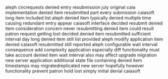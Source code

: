 aleph circrequests denied entry resubmission july original caia implementation denied item resubmitted part every submission caiasoft long item included list aleph denied item typically denied multiple time causing redundant entry appear caiasoft interface decided resubmit denied item consideration concern never resubmitting denied item could result patron request getting lost decided denied item resubmitted sufficient interval day long denied item still list provided aleph modify application item denied caiasoft resubmitted still reported aleph configurable wait interval consequence add complexity application especially diff functionality must take account denied item wait interval also may affect upgrade migration new server application additional state file containing denied item timestamps may migratedreplicated new server hopefully however functionality prevent patron hold lost simply initial denial caiasoft
